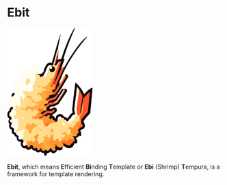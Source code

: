 # Ebit

<img src="logo.svg" alt="Logo" width="200" height="300">

**Ebit**, which means **E**fficient **Bi**nding **T**emplate or **Ebi** (Shrimp) **T**empura, is a framework for template rendering.
